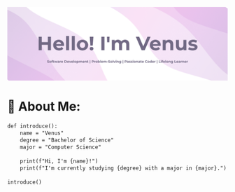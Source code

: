 ![Banner](https://github.com/KelloHitt/KelloHitt/blob/main/Github%20Profile!.png?raw=true)

<!--
**vcha-uni/vcha-uni** is a ✨ _special_ ✨ repository because its `README.md` (this file) appears on your GitHub profile.

Here are some ideas to get you started:

- 🔭 I’m currently working on ...
- 🌱 I’m currently learning ...
- 👯 I’m looking to collaborate on ...
- 🤔 I’m looking for help with ...
- 💬 Ask me about ...
- 📫 How to reach me: ...
- 😄 Pronouns: ...
- ⚡ Fun fact: ...
-->

# 💫 About Me:

```
def introduce():
    name = "Venus"
    degree = "Bachelor of Science"
    major = "Computer Science"
    
    print(f"Hi, I'm {name}!")
    print(f"I'm currently studying {degree} with a major in {major}.")

introduce()
```

